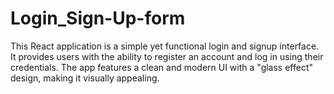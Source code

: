 # Login_Sign-Up-form
This React application is a simple yet functional login and signup interface. It provides users with the ability to register an account and log in using their credentials. The app features a clean and modern UI with a "glass effect" design, making it visually appealing.
